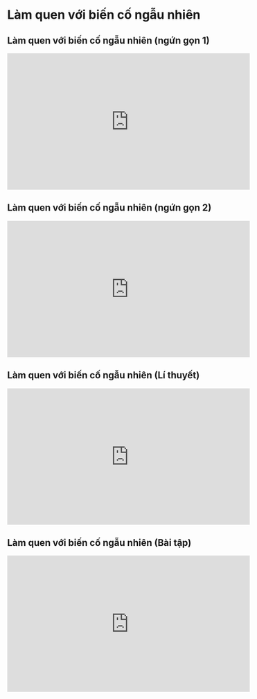 # Làm quen với biến cố ngẫu nhiên  
## Làm quen với biến cố ngẫu nhiên (ngứn gọn 1)
<iframe width="560" height="315" src="https://www.youtube.com/embed/6iqSlsoP6fc?si=gryAB_XTFdSO7CZf" title="YouTube video player" frameborder="0" allow="accelerometer; autoplay; clipboard-write; encrypted-media; gyroscope; picture-in-picture; web-share" referrerpolicy="strict-origin-when-cross-origin" allowfullscreen></iframe>

## Làm quen với biến cố ngẫu nhiên (ngứn gọn 2)
<iframe width="560" height="315" src="https://www.youtube.com/embed/o18f53YNRwM?si=hUzqhia_DGUpO1tp" title="YouTube video player" frameborder="0" allow="accelerometer; autoplay; clipboard-write; encrypted-media; gyroscope; picture-in-picture; web-share" referrerpolicy="strict-origin-when-cross-origin" allowfullscreen></iframe>

## Làm quen với biến cố ngẫu nhiên (Lí thuyết)
<iframe width="560" height="315" src="https://www.youtube.com/embed/FpuXTarwWlI?si=ghS_VKlJFHnoerkX" title="YouTube video player" frameborder="0" allow="accelerometer; autoplay; clipboard-write; encrypted-media; gyroscope; picture-in-picture; web-share" referrerpolicy="strict-origin-when-cross-origin" allowfullscreen></iframe>

## Làm quen với biến cố ngẫu nhiên (Bài tập)
<iframe width="560" height="315" src="https://www.youtube.com/embed/iWBkD8FBg_Q?si=UTvWN4bTvC0wvRUt" title="YouTube video player" frameborder="0" allow="accelerometer; autoplay; clipboard-write; encrypted-media; gyroscope; picture-in-picture; web-share" referrerpolicy="strict-origin-when-cross-origin" allowfullscreen></iframe>